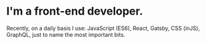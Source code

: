 # I'm a front-end developer.

Recently, on a daily basis I use: JavaScript (ES6), React, Gatsby, CSS (inJS), GraphQL, just to name the most important bits.
